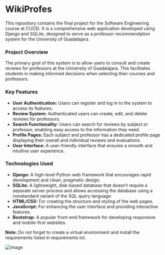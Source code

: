 # WikiProfes

This repository contains the final project for the Software Engineering course at CUCEI. It is a comprehensive web application developed using Django and SQLite, designed to serve as a professor recommendation system for the University of Guadalajara.

### Project Overview

The primary goal of this system is to allow users to consult and create reviews for professors at the University of Guadalajara. This facilitates students in making informed decisions when selecting their courses and professors.

### Key Features

* **User Authentication:** Users can register and log in to the system to access its features.
* **Review System:** Authenticated users can create, edit, and delete reviews for professors.
* **Search Functionality:** Users can search for reviews by subject or professor, enabling easy access to the information they need.
* **Profile Pages:** Each subject and professor has a dedicated profile page displaying their overall and individual reviews and evaluations.
* **User Interface:** A user-friendly interface that ensures a smooth and intuitive user experience.

### Technologies Used

* **Django:** A high-level Python web framework that encourages rapid development and clean, pragmatic design.
* **SQLite:** A lightweight, disk-based database that doesn’t require a separate server process and allows accessing the database using a nonstandard variant of the SQL query language.
* **HTML/CSS:** For creating the structure and styling of the web pages.
* **JavaScript:** For enhancing the user interface and providing interactive features.
* **Bootstrap:** A popular front-end framework for developing responsive and mobile-first websites.

**Note:** Do not forget to create a virtual environment and install the requirements listed in requirements.txt.


![image](https://github.com/AlejandroVillasenor/WikiProfes/assets/92410341/3f5f72ff-3d67-4c5f-a2ec-9d4aba54caea)
